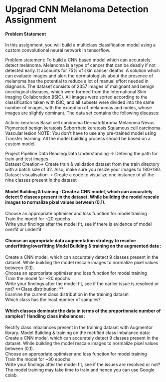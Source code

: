 # Upgrad CNN Melanoma Detection Assignment

#### Problem Statement
In this assignment, you will build a multiclass classification model using a custom convolutional neural network in tensorflow.

Problem statement: To build a CNN based model which can accurately detect melanoma. Melanoma is a type of cancer that can be deadly if not detected early. It accounts for 75% of skin cancer deaths. A solution which can evaluate images and alert the dermatologists about the presence of melanoma has the potential to reduce a lot of manual effort needed in diagnosis.
The dataset consists of 2357 images of malignant and benign oncological diseases, which were formed from the International Skin Imaging Collaboration (ISIC). All images were sorted according to the classification taken with ISIC, and all subsets were divided into the same number of images, with the exception of melanomas and moles, whose images are slightly dominant. The data set contains the following diseases: <br />

Actinic keratosis
Basal cell carcinoma
Dermatofibroma
Melanoma
Nevus
Pigmented benign keratosis
Seborrheic keratosis
Squamous cell carcinoma
Vascular lesion
NOTE: You don't have to use any pre-trained model using Transfer learning. All the model building process should be based on a custom model. <br />

Project Pipeline
Data Reading/Data Understanding → Defining the path for train and test images <br />
Dataset Creation→ Create train & validation dataset from the train directory with a batch size of 32. Also, make sure you resize your images to 180*180. <br />
Dataset visualisation → Create a code to visualize one instance of all the nine classes present in the dataset <br />

#### Model Building & training : Create a CNN model, which can accurately detect 9 classes present in the dataset. While building the model rescale images to normalize pixel values between (0,1).
Choose an appropriate optimiser and loss function for model training <br />
Train the model for ~20 epochs <br />
Write your findings after the model fit, see if there is evidence of model overfit or underfit <br />

#### Choose an appropriate data augmentation strategy to resolve underfitting/overfitting Model Building & training on the augmented data :
Create a CNN model, which can accurately detect 9 classes present in the dataset. While building the model rescale images to normalize pixel values between (0,1). <br />
Choose an appropriate optimiser and loss function for model training <br />
Train the model for ~20 epochs <br />
Write your findings after the model fit, see if the earlier issue is resolved or not? **Class distribution: ** <br />
Examine the current class distribution in the training dataset <br />
Which class has the least number of samples? <br />

#### Which classes dominate the data in terms of the proportionate number of samples? Handling class imbalances:
Rectify class imbalances present in the training dataset with Augmentor library. Model Building & training on the rectified class imbalance data: <br />
Create a CNN model, which can accurately detect 9 classes present in the dataset. While building the model rescale images to normalize pixel values between (0,1). <br />
Choose an appropriate optimiser and loss function for model training <br />
Train the model for ~30 epochs <br />
Write your findings after the model fit, see if the issues are resolved or not? <br />
The model training may take time to train and hence you can use Google colab. <br />
